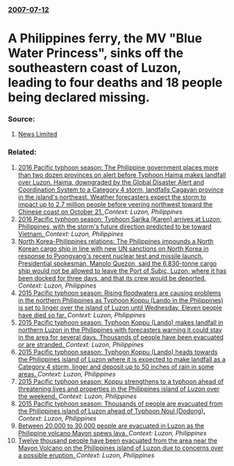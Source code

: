 ### [2007-07-12](/news/2007/07/12/index.md)

#  A Philippines ferry, the MV "Blue Water Princess", sinks off the southeastern coast of Luzon, leading to four deaths and 18 people being declared missing. 




### Source:

1. [News Limited](http://www.news.com.au/story/0,10117,22061261-401,00.html)

### Related:

1. [2016 Pacific typhoon season: The Philippine government places more than two dozen provinces on alert before Typhoon Haima makes landfall over Luzon. Haima, downgraded by the Global Disaster Alert and Coordination System to a Category 4 storm, landfalls Cagayan province in the island's northeast. Weather forecasters expect the storm to impact up to 2.7 million people before veering northwest toward the Chinese coast on October 21. ](/news/2016/10/19/2016-pacific-typhoon-season-the-philippine-government-places-more-than-two-dozen-provinces-on-alert-before-typhoon-haima-makes-landfall-ove.md) _Context: Luzon, Philippines_
2. [2016 Pacific typhoon season: Typhoon Sarika (Karen) arrives at Luzon, Philippines, with the storm's future direction predicted to be toward Vietnam. ](/news/2016/10/15/2016-pacific-typhoon-season-typhoon-sarika-karen-arrives-at-luzon-philippines-with-the-storm-s-future-direction-predicted-to-be-toward.md) _Context: Luzon, Philippines_
3. [North Korea-Philippines relations: The Philippines impounds a North Korean cargo ship in line with new UN sanctions on North Korea in response to Pyongyang's recent nuclear test and missile launch. Presidential spokesman, Manolo Quezon, said the 6,830-tonne cargo ship would not be allowed to leave the Port of Subic, Luzon, where it has been docked for three days, and that its crew would be deported. ](/news/2016/03/5/north-korea-philippines-relations-the-philippines-impounds-a-north-korean-cargo-ship-in-line-with-new-un-sanctions-on-north-korea-in-resp.md) _Context: Luzon, Philippines_
4. [2015 Pacific typhoon season: Rising floodwaters are causing problems in the northern Philippines as Typhoon Koppu (Lando in the Philippines) is set to linger over the island of Luzon until Wednesday. Eleven people have died so far. ](/news/2015/10/19/2015-pacific-typhoon-season-rising-floodwaters-are-causing-problems-in-the-northern-philippines-as-typhoon-koppu-lando-in-the-philippines.md) _Context: Luzon, Philippines_
5. [2015 Pacific typhoon season: Typhoon Koppu (Lando) makes landfall in northern Luzon in the Philippines with forecasters warning it could stay in the area for several days. Thousands of people have been evacuated or are stranded. ](/news/2015/10/18/2015-pacific-typhoon-season-typhoon-koppu-lando-makes-landfall-in-northern-luzon-in-the-philippines-with-forecasters-warning-it-could-sta.md) _Context: Luzon, Philippines_
6. [2015 Pacific typhoon season: Typhoon Koppu (Lando) heads towards the Philippines island of Luzon where it is expected to make landfall as a Category 4 storm, linger and deposit up to 50 inches of rain in some areas. ](/news/2015/10/17/2015-pacific-typhoon-season-typhoon-koppu-lando-heads-towards-the-philippines-island-of-luzon-where-it-is-expected-to-make-landfall-as-a.md) _Context: Luzon, Philippines_
7. [2015 Pacific typhoon season: Koppu strengthens to a typhoon ahead of threatening lives and properties in the Philippines island of Luzon over the weekend. ](/news/2015/10/16/2015-pacific-typhoon-season-koppu-strengthens-to-a-typhoon-ahead-of-threatening-lives-and-properties-in-the-philippines-island-of-luzon-ove.md) _Context: Luzon, Philippines_
8. [2015 Pacific typhoon season: Thousands of people are evacuated from the Philippines island of Luzon ahead of Typhoon Noul (Dodong). ](/news/2015/05/9/2015-pacific-typhoon-season-thousands-of-people-are-evacuated-from-the-philippines-island-of-luzon-ahead-of-typhoon-noul-dodong.md) _Context: Luzon, Philippines_
9. [Between 20,000 to 30,000 people are evacuated in Luzon as the Philippine volcano Mayon spews lava. ](/news/2014/09/19/between-20-000-to-30-000-people-are-evacuated-in-luzon-as-the-philippine-volcano-mayon-spews-lava.md) _Context: Luzon, Philippines_
10. [Twelve thousand people have been evacuated from the area near the Mayon Volcano on the Philippines island of Luzon due to concerns over a possible eruption. ](/news/2014/09/16/twelve-thousand-people-have-been-evacuated-from-the-area-near-the-mayon-volcano-on-the-philippines-island-of-luzon-due-to-concerns-over-a-po.md) _Context: Luzon, Philippines_
